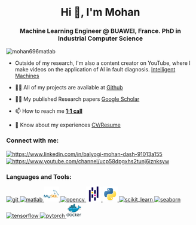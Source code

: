 <h1 align="center">Hi 👋, I'm Mohan</h1>
<h3 align="center">Machine Learning Engineer @ BUAWEI, France. PhD in Industrial Computer Science</h3>

<p align="left"> <img src="https://komarev.com/ghpvc/?username=mohan696matlab&label=Profile%20views&color=0e75b6&style=flat" alt="mohan696matlab" /> </p>

- Outside of my research, I'm also a content creator on YouTube, where I make videos on the application of AI in fault diagnosis. [Intelligent Machines](https://www.youtube.com/channel/UCp58dPGXhs2TuNJ6izNKsYw)

- 👨‍💻 All of my projects are available at [Github](https://github.com/mohan696matlab)

- 👨‍🔬 My published Research papers [Google Scholar](https://scholar.google.com/citations?user=jzcIElIAAAAJ&hl=en)

- 📫 How to reach me **[1:1 call](https://topmate.io/balyogi_mohan_dash_phd/)**

- 📄 Know about my experiences [CV/Resume](https://drive.google.com/file/d/1rTWc3B9PPjucPP9ZwRSJAzt3V-O0I4HG/view?usp=sharing)

<h3 align="left">Connect with me:</h3>
<p align="left">
<a href="https://www.linkedin.com/in/balyogi-mohan-dash" target="blank"><img align="center" src="https://raw.githubusercontent.com/rahuldkjain/github-profile-readme-generator/master/src/images/icons/Social/linked-in-alt.svg" alt="https://www.linkedin.com/in/balyogi-mohan-dash-91013a155" height="30" width="40" /></a>
<a href="https://www.youtube.com/@Mohankumardash" target="blank"><img align="center" src="https://raw.githubusercontent.com/rahuldkjain/github-profile-readme-generator/master/src/images/icons/Social/youtube.svg" alt="https://www.youtube.com/channel/ucp58dpgxhs2tunj6iznksyw" height="30" width="40" /></a>
</p>

<h3 align="left">Languages and Tools:</h3>
<p align="left"> <a href="https://git-scm.com/" target="_blank" rel="noreferrer"> <img src="https://www.vectorlogo.zone/logos/git-scm/git-scm-icon.svg" alt="git" width="40" height="40"/> </a> <a href="https://www.mathworks.com/" target="_blank" rel="noreferrer"> <img src="https://upload.wikimedia.org/wikipedia/commons/2/21/Matlab_Logo.png" alt="matlab" width="40" height="40"/> </a> <a href="https://www.mysql.com/" target="_blank" rel="noreferrer"> <img src="https://raw.githubusercontent.com/devicons/devicon/master/icons/mysql/mysql-original-wordmark.svg" alt="mysql" width="40" height="40"/> </a> <a href="https://opencv.org/" target="_blank" rel="noreferrer"> <img src="https://www.vectorlogo.zone/logos/opencv/opencv-icon.svg" alt="opencv" width="40" height="40"/> </a> <a href="https://pandas.pydata.org/" target="_blank" rel="noreferrer"> <img src="https://raw.githubusercontent.com/devicons/devicon/2ae2a900d2f041da66e950e4d48052658d850630/icons/pandas/pandas-original.svg" alt="pandas" width="40" height="40"/> </a> <a href="https://www.python.org" target="_blank" rel="noreferrer"> <img src="https://raw.githubusercontent.com/devicons/devicon/master/icons/python/python-original.svg" alt="python" width="40" height="40"/> </a> <a href="https://scikit-learn.org/" target="_blank" rel="noreferrer"> <img src="https://upload.wikimedia.org/wikipedia/commons/0/05/Scikit_learn_logo_small.svg" alt="scikit_learn" width="40" height="40"/> </a> <a href="https://seaborn.pydata.org/" target="_blank" rel="noreferrer"> <img src="https://seaborn.pydata.org/_images/logo-mark-lightbg.svg" alt="seaborn" width="40" height="40"/> </a> <a href="https://www.tensorflow.org" target="_blank" rel="noreferrer"> <img src="https://www.vectorlogo.zone/logos/tensorflow/tensorflow-icon.svg" alt="tensorflow" width="40" height="40"/> </a> <a href="https://pytorch.org/" target="_blank" rel="noreferrer"> <img src="https://www.vectorlogo.zone/logos/pytorch/pytorch-icon.svg" alt="pytorch" width="40" height="40"/> </a> <a href="https://www.docker.com/" target="_blank" rel="noreferrer"> <img src="https://raw.githubusercontent.com/devicons/devicon/master/icons/docker/docker-original-wordmark.svg" alt="docker" width="40" height="40"/> </a> </p>


